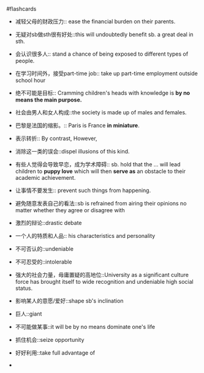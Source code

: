 #flashcards 

- 减轻父母的财政压力:: ease the financial burden on their parents.
<!--SR:!2024-03-29,14,244-->
- 无疑对sb做sth很有好处::this will undoubtedly benefit sb. a great deal in sth.
<!--SR:!2024-03-26,11,223-->
- 会认识很多人:: stand a chance of being exposed to different types of people.
<!--SR:!2024-04-01,17,244-->
- 在学习时间外，接受part-time job:: take up part-time employment outside school hour
<!--SR:!2024-03-25,6,204-->
- 绝不可能是目标:: Cramming children's heads with knowledge is **by no means the main purpose.**
<!--SR:!2024-05-04,36,244-->
- 社会由男人和女人构成::the society is made up of males and females.
<!--SR:!2024-04-01,17,244-->
- 巴黎是法国的缩影。:: Paris is France **in miniature**.
<!--SR:!2024-03-28,9,224-->
- 表示转折:: By contrast, However,
<!--SR:!2024-04-14,19,224-->
- 消除这一类的误会::dispel illusions of this kind.
<!--SR:!2024-03-21,2,187-->
- 有些人觉得会导致早恋，成为学术障碍:: sb. hold that the ... will lead children to **puppy love** which will then **serve as** an obstacle to their academic achievement.
<!--SR:!2024-03-28,13,244-->
- 让事情不要发生:: prevent such things from happening.
<!--SR:!2024-03-26,11,224-->
- 避免随意发表自己的看法::sb is refrained from airing their opinions no matter whether they agree or disagree with
<!--SR:!2024-03-21,4,204-->
- 激烈的辩论::drastic debate
<!--SR:!2024-04-01,17,244-->
- 一个人的特质和人品:: his characteristics and personality
<!--SR:!2024-04-01,17,244-->
- 不可否认的::undeniable
<!--SR:!2024-03-27,8,224-->
- 不可忍受的::intolerable
<!--SR:!2024-03-31,16,244-->
- 强大的社会力量，毋庸置疑的高地位::University as a significant culture force has brought itself to wide recognition and undeniable high social status.
<!--SR:!2024-03-26,16,244-->
- 影响某人的意愿/爱好::shape sb's inclination
<!--SR:!2024-03-26,11,224-->
- 巨人::giant
<!--SR:!2024-03-29,14,244-->
- 不可能做某事::it will be by no means dominate one's life
<!--SR:!2024-03-28,13,244-->
- 抓住机会::seize opportunity
<!--SR:!2024-04-29,31,244-->
- 好好利用::take full advantage of
<!--SR:!2024-03-29,14,244-->
- 